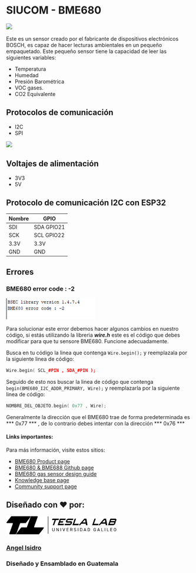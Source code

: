 # SIUCOM - BME680 
<img src="https://github.com/teslalab/SIUCOM/blob/main/img/_DSC0873.jpg" height="300">


Este es un sensor creado por el fabricante de dispositivos electrónicos BOSCH, es capaz de hacer lecturas ambientales en un pequeño empaquetado. Este pequeño sensor tiene la capacidad de leer las siguientes variables:

- Temperatura
- Humedad 
- Presión Barométrica
- VOC gases.
- CO2 Equivalente

## Protocolos de comunicación

- I2C
- SPI 

<img src="https://github.com/teslalab/SIUCOM/blob/main/img/Pinout-01.jpg" height="300">

## Voltajes de alimentación

- 3V3
- 5V

## Protocolo de comunicación I2C con ESP32
Nombre | GPIO
--- | ---
SDI	 | SDA GPIO21
SCK | SCL GPIO22
3.3V | 3.3V
GND | GND


## Errores 

### BME680 error code : -2
![](/img/error1.PNG)

Para solucionar este error debemos hacer algunos cambios en nuestro código, si estás utilizando la libreria ***wire.h*** este es el código que debes modificar para que tu sensore BME680. Funcione adecuadamente.

Busca en tu código la linea que contenga ```Wire.begin();``` y reemplazala por la siguiente linea de código:
```cpp
Wire.begin( SCL_#PIN , SDA_#PIN );
```

Seguido de esto nos buscar la linea de código que contenga ```begin(BME680_I2C_ADDR_PRIMARY, Wire);``` y reemplazarla por la siguiente linea de código:
```cpp
NOMBRE_DEL_OBJETO.begin( 0x77 , Wire);
```
Generalmente la dirección que el BME680 trae de forma predeterminada es *** 0x77 *** , de lo contrario debes intentar con la dirección *** 0x76 ***

#### Links importantes:
Para más información, visite estos sitios: 

- [BME680 Product page](https://www.bosch-sensortec.com/bst/products/all_products/bme680)
- [BME680 & BME688 Github page](https://github.com/BoschSensortec/BME68x-Sensor-API)
- [BME680 gas sensor design guide](https://community.bosch-sensortec.com/t5/Knowledge-base/BME680-gas-sensor-series-design-guide/ta-p/5952)
- [Knowledge base page](https://community.bosch-sensortec.com/t5/Knowledge-base/tkb-p/bst_community-mems-tkb)
- [Community support page](https://community.bosch-sensortec.com)


## Diseñado con :heart: por: 
<img src="https://github.com/teslalab/SIUCOM/blob/main/img/LOGO%20TESLA.png" height="50">

### [Angel Isidro](https://github.com/angelisidro) 

### Diseñado y Ensamblado en Guatemala

